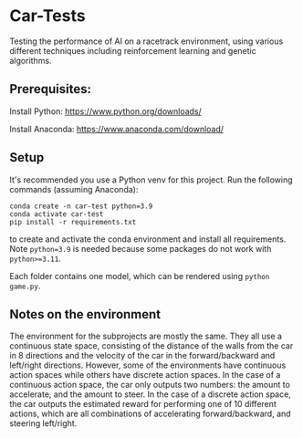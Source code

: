 # Car-Tests

Testing the performance of AI on a racetrack environment, using various
different techniques including reinforcement learning and genetic algorithms.

## Prerequisites:

Install Python: https://www.python.org/downloads/

Install Anaconda: https://www.anaconda.com/download/

## Setup

It's recommended you use a Python venv for this project. Run the following
commands (assuming Anaconda):

```
conda create -n car-test python=3.9
conda activate car-test
pip install -r requirements.txt
```

to create and activate the conda environment and install all requirements. Note
`python=3.9` is needed because some packages do not work with `python>=3.11`.

Each folder contains one model, which can be rendered using `python game.py`.

## Notes on the environment

The environment for the subprojects are mostly the same. They all use a
continuous state space, consisting of the distance of the walls from the car in
8 directions and the velocity of the car in the forward/backward and left/right
directions. However, some of the environments have continuous action spaces
while others have discrete action spaces. In the case of a continuous action
space, the car only outputs two numbers: the amount to accelerate, and the
amount to steer. In the case of a discrete action space, the car outputs the
estimated reward for performing one of 10 different actions, which are all
combinations of accelerating forward/backward, and steering left/right.
